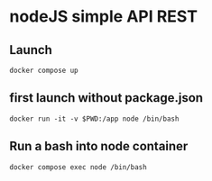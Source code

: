# nodeJS simple API REST

## Launch
```
docker compose up
```

## first launch without package.json
```
docker run -it -v $PWD:/app node /bin/bash
```

## Run a bash into node container
```
docker compose exec node /bin/bash
```